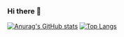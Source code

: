 ### Hi there 👋

[![Anurag's GitHub stats](https://github-readme-stats.vercel.app/api?username=Scarlet-2)](https://github.com/anuraghazra/github-readme-stats)
[![Top Langs](https://github-readme-stats.vercel.app/api/top-langs/?username=Scarlet-2&layout=compact)](https://github.com/anuraghazra/github-readme-stats)

